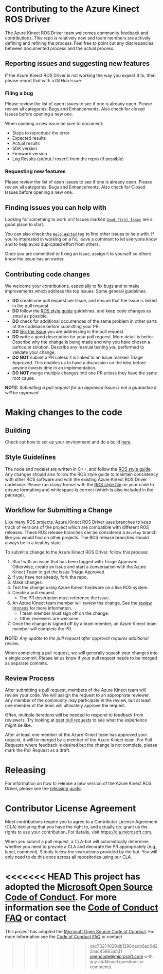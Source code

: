 # Contributing to the Azure Kinect ROS Driver

The Azure Kinect ROS Driver team welcomes community feedback and contributions. This repo
is relatively new and team members are actively defining and refining the process. Feel free to point out any
discrepancies between documented process and the actual process.

## Reporting issues and suggesting new features

If the Azure Kinect ROS Driver is not working the way you expect it to, then please report that with a GitHub Issue.

### Filing a bug

Please review the list of open Issues to see if one is already open. Please review all categories, Bugs and
Enhancements. Also check for closed Issues before opening a new one.

When opening a new issue be sure to document:

* Steps to reproduce the error
* Expected results
* Actual results
* SDK version
* Firmware version
* Log Results (stdout / roserr) from the repro (if possible)

### Requesting new features

Please review the list of open Issues to see if one is already open. Please review all categories, Bugs and
Enhancements. Also check for Closed Issues before opening a new one.

## Finding issues you can help with

Looking for something to work on? Issues marked [``Good First Issue``](https://github.com/microsoft/Azure_Kinect_ROS_Driver/labels/good%20first%20issue)
are a good place to start.

You can also check the [``Help Wanted``](https://github.com/microsoft/Azure_Kinect_ROS_Driver/labels/help%20wanted) tag to
find other issues to help with. If you're interested in working on a fix, leave a comment to let everyone know and to help
avoid duplicated effort from others.

Once you are committed to fixing an issue, assign it to yourself so others know the issue has an owner.

## Contributing code changes

We welcome your contributions, especially to fix bugs and to make improvements which address the top Issues. Some general
guidelines:

* **DO** create one pull request per Issue, and ensure that the Issue is linked in the pull request.
* **DO** follow the [ROS style guide](http://wiki.ros.org/CppStyleGuide) guidelines, and keep code changes as small as possible.
* **DO** check for additional occurrences of the same problem in other parts of the codebase before submitting your PR.
* **DO** [link the Issue](https://github.com/blog/957-introducing-issue-mentions) you are addressing in the pull request.
* **DO** write a good description for your pull request. More detail is better. Describe why the change is being made and
why you have chosen a particular solution. Describe any manual testing you performed to validate your change.
* **DO NOT** submit a PR unless it is linked to an Issue marked Triage Approved. This enables us to have a discussion on
the idea before anyone invests time in an implementation.
* **DO NOT** merge multiple changes into one PR unless they have the same root cause.

**NOTE:** *Submitting a pull request for an approved Issue is not a guarantee it will be approved.*

# Making changes to the code

## Building
Check out how to set up your environment and do a build [here](docs/building.md).

## Style Guidelines
The node and nodelet are written in C++, and follow the [ROS style guide](http://wiki.ros.org/CppStyleGuide). Any changes should also follow the ROS style guide to maintain consistency with other ROS software and with the existing Azure Kinect ROS Driver codebase.
Please run clang-format with the [ROS style file](https://github.com/davetcoleman/roscpp_code_format) on your code to ensure formatting and whitespace is correct (which is also included in the package).

## Workflow for Submitting a Change

Like many ROS projects, Azure Kinect ROS Driver uses branches to keep track of versions of the project which are compatible with different ROS releases. These ROS release branches can be considered a `develop` branch like you would find on other projects. The ROS release branches should always be in a healthy state.

To submit a change to the Azure Kinect ROS Driver, follow this process:

1) Start with an issue that has been tagged with Triage Approved. Otherwise, create an Issue and
start a conversation with the Azure Kinect Team to get the Issue Triage Approved.
1) If you have not already, fork the repo.
1) Make changes.
1) Test the change using Azure Kinect hardware on a live ROS system.
1) Create a pull request.
   * The PR description must reference the issue.
1) An Azure Kinect team member will review the change. See the [review process](#review-process) for more information.
   * 1 team member must sign off on the change.
   * Other reviewers are welcome.
1) Once the change is signed off by a team member, an Azure Kinect team member will complete the PR.

**NOTE:** *Any update to the pull request after approval requires additional review.*

When completing a pull request, we will generally squash your changes into a single commit. Please
let us know if your pull request needs to be merged as separate commits.

## Review Process
After submitting a pull request, members of the Azure Kinect team will review your code. We will
assign the request to an appropriate reviewer. Any member of the community may
participate in the review, but at least one member of the team will ultimately approve
the request.

Often, multiple iterations will be needed to respond to feedback from reviewers. Try looking at
[past pull requests](https://github.com/Microsoft/Azure_Kinect_ROS_Driver/pulls?q=is%3Apr+is%3Aclosed) to see what the
experience might be like.

After at least one member of the Azure Kinect team has approved your request, it will be merged by a member of the Azure
Kinect team. For Pull Requests where feedback is desired but the change is not complete, please mark the Pull Request
as a draft.

# Releasing
For information on how to release a new version of the Azure Kinect ROS Driver, please see the [releasing guide](releasing.md).

# Contributor License Agreement
Most contributions require you to agree to a Contributor License Agreement (CLA) declaring that you have
the right to, and actually do, grant us the rights to use your contribution. For details, visit https://cla.microsoft.com.

When you submit a pull request, a CLA-bot will automatically determine whether
you need to provide a CLA and decorate the PR appropriately (e.g., label,
comment). Simply follow the instructions provided by the bot. You will only
need to do this once across all repositories using our CLA.

<<<<<<< HEAD
This project has adopted the [Microsoft Open Source Code of Conduct](https://opensource.microsoft.com/codeofconduct/). 
For more information see the [Code of Conduct FAQ](https://opensource.microsoft.com/codeofconduct/faq/) or contact 
=======
This project has adopted the [Microsoft Open Source Code of Conduct](https://opensource.microsoft.com/codeofconduct/).
For more information see the [Code of Conduct FAQ](https://opensource.microsoft.com/codeofconduct/faq/) or contact
>>>>>>> cac73214020db1298decb6ad0d22aac45863a531
[opencode@microsoft.com](mailto:opencode@microsoft.com) with any additional questions or comments.

